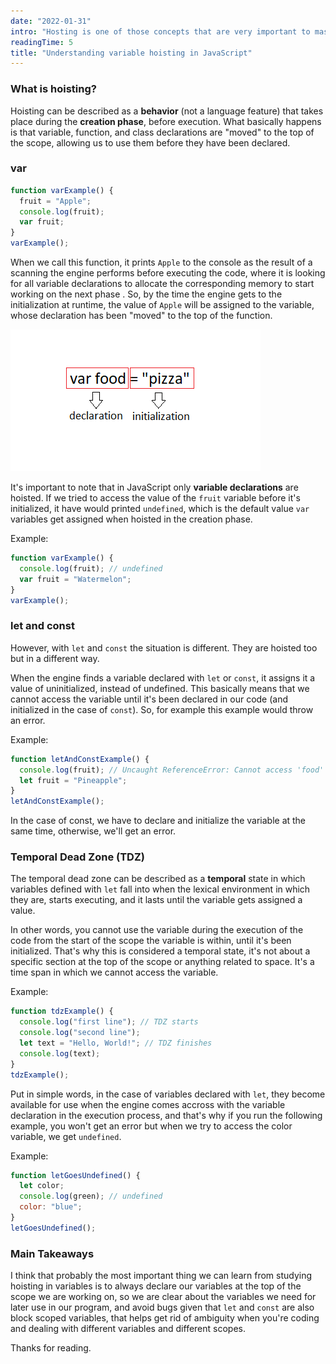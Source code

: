 ```yaml
---
date: "2022-01-31"
intro: "Hosting is one of those concepts that are very important to master in order to understand how functions and variables work, and to approach programming in a way that resembles how engines look at our code."
readingTime: 5
title: "Understanding variable hoisting in JavaScript"
---
```


### What is hoisting?

Hoisting can be described as a **behavior** (not a language feature) that takes place during the **creation phase**, before execution. What basically happens is that variable, function, and class declarations are "moved" to the top of the scope, allowing us to use them before they have been declared.

### var

```javascript
function varExample() {
  fruit = "Apple";
  console.log(fruit);
  var fruit;
}
varExample();
```

When we call this function, it prints `Apple` to the console as the result of a scanning the engine performs before executing the code, where it is looking for all variable declarations to allocate the corresponding memory to start working on the next phase . So, by the time the engine gets to the initialization at runtime, the value of `Apple` will be assigned to the variable, whose declaration has been "moved" to the top of the function.

![Variable declaration and initialization in JavaScript](/public/images/blog/javascript-variable-hoisting/declaration_and_initialization.png "Variable declaration and initialization in JavaScript")

It's important to note that in JavaScript only **variable declarations** are hoisted. If we tried to access the value of the `fruit` variable before it's initialized, it have would printed `undefined`, which is the default value `var` variables get assigned when hoisted in the creation phase.

Example:

```javascript
function varExample() {
  console.log(fruit); // undefined
  var fruit = "Watermelon";
}
varExample();
```

### let and const

However, with `let` and `const` the situation is different. They are hoisted too but in a different way.

When the engine finds a variable declared with `let` or `const`, it assigns it a value of uninitialized, instead of undefined. This basically means that we cannot access the variable until it's been declared in our code (and initialized in the case of `const`). So, for example this example would throw an error.

Example:

```javascript
function letAndConstExample() {
  console.log(fruit); // Uncaught ReferenceError: Cannot access 'food' before initialization
  let fruit = "Pineapple";
}
letAndConstExample();
```

In the case of const, we have to declare and initialize the variable at the same time, otherwise, we'll get an error.

### Temporal Dead Zone (TDZ)

The temporal dead zone can be described as a **temporal** state in which variables defined with `let` fall into when the lexical environment in which they are, starts executing, and it lasts until the variable gets assigned a value.

In other words, you cannot use the variable during the execution of the code from the start of the scope the variable is within, until it's been initialized. That's why this is considered a temporal state, it's not about a specific section at the top of the scope or anything related to space. It's a time span in which we cannot access the variable.

Example:

```javascript
function tdzExample() {
  console.log("first line"); // TDZ starts
  console.log("second line");
  let text = "Hello, World!"; // TDZ finishes
  console.log(text);
}
tdzExample();
```

Put in simple words, in the case of variables declared with `let`, they become available for use when the engine comes accross with the variable declaration in the execution process, and that's why if you run the following example, you won't get an error but when we try to access the color variable, we get `undefined`.

Example:

```javascript
function letGoesUndefined() {
  let color;
  console.log(green); // undefined
  color: "blue";
}
letGoesUndefined();
```

### Main Takeaways

I think that probably the most important thing we can learn from studying hoisting in variables is to always declare our variables at the top of the scope we are working on, so we are clear about the variables we need for later use in our program, and avoid bugs given that `let` and `const` are also block scoped variables, that helps get rid of ambiguity when you're coding and dealing with different variables and different scopes.

Thanks for reading.
